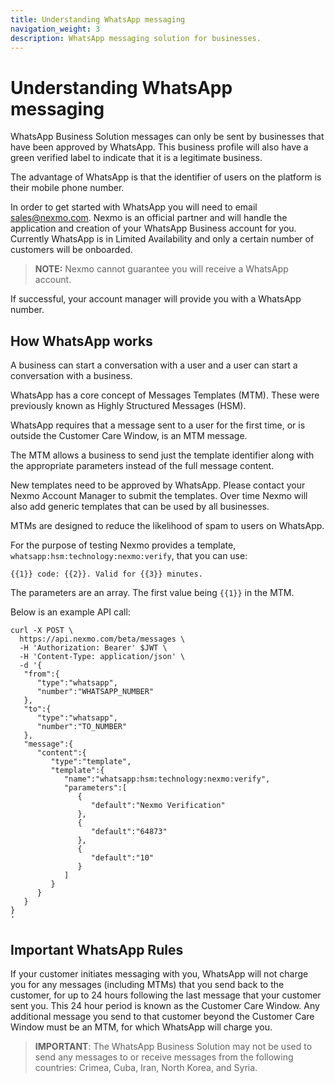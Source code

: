 ```yaml
---
title: Understanding WhatsApp messaging
navigation_weight: 3
description: WhatsApp messaging solution for businesses.
---
```


# Understanding WhatsApp messaging

WhatsApp Business Solution messages can only be sent by businesses that have been approved by WhatsApp. This business profile will also have a green verified label to indicate that it is a legitimate business.

The advantage of WhatsApp is that the identifier of users on the platform is their mobile phone number.

In order to get started with WhatsApp you will need to email [sales@nexmo.com](mailto:sales@nexmo.com). Nexmo is an official partner and will handle the application and creation of your WhatsApp Business account for you. Currently WhatsApp is in Limited Availability and only a certain number of customers will be onboarded.

> **NOTE:** Nexmo cannot guarantee you will receive a WhatsApp account.

If successful, your account manager will provide you with a WhatsApp number.

## How WhatsApp works

A business can start a conversation with a user and a user can start a conversation with a business.

WhatsApp has a core concept of Messages Templates (MTM). These were previously known as Highly Structured Messages (HSM).

WhatsApp requires that a message sent to a user for the first time, or is outside the Customer Care Window, is an MTM message.

The MTM allows a business to send just the template identifier along with the appropriate parameters instead of the full message content.

New templates need to be approved by WhatsApp. Please contact your Nexmo Account Manager to submit the templates. Over time Nexmo will also add generic templates that can be used by all businesses.

MTMs are designed to reduce the likelihood of spam to users on WhatsApp.

For the purpose of testing Nexmo provides a template, `whatsapp:hsm:technology:nexmo:verify`, that you can use:

``` shell
{{1}} code: {{2}}. Valid for {{3}} minutes.
```

The parameters are an array. The first value being `{{1}}` in the MTM.

Below is an example API call:

```
curl -X POST \
  https://api.nexmo.com/beta/messages \
  -H 'Authorization: Bearer' $JWT \
  -H 'Content-Type: application/json' \
  -d '{
   "from":{
      "type":"whatsapp",
      "number":"WHATSAPP_NUMBER"
   },
   "to":{
      "type":"whatsapp",
      "number":"TO_NUMBER"
   },
   "message":{
      "content":{
         "type":"template",
         "template":{
            "name":"whatsapp:hsm:technology:nexmo:verify",
            "parameters":[
               {
                  "default":"Nexmo Verification"
               },
               {
                  "default":"64873"
               },
               {
                  "default":"10"
               }
            ]
         }
      }
   }
}
'
```

## Important WhatsApp Rules

If your customer initiates messaging with you, WhatsApp will not charge you for any messages (including MTMs) that you send back to the customer, for up to 24 hours following the last message that your customer sent you. This 24 hour period is known as the Customer Care Window. Any additional message you send to that customer beyond the Customer Care Window must be an MTM, for which WhatsApp will charge you.

> **IMPORTANT**: The WhatsApp Business Solution may not be used to send any messages to or receive messages from the following countries: Crimea, Cuba, Iran, North Korea, and Syria.
